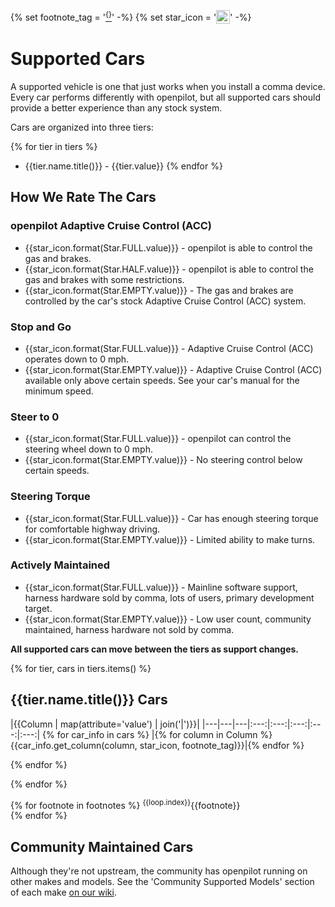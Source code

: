 {% set footnote_tag = '[<sup>{}</sup>](#footnotes)' -%}
{% set star_icon = '<a href="#"><img valign="top" src="assets/icon-star-{}.svg" width="22" /></a>' -%}

# Supported Cars

A supported vehicle is one that just works when you install a comma device. Every car performs differently with openpilot, but all supported cars should provide a better experience than any stock system.

Cars are organized into three tiers:

{% for tier in tiers %}
- {{tier.name.title()}} - {{tier.value}}
{% endfor %}

How We Rate The Cars
---

### openpilot Adaptive Cruise Control (ACC)
- {{star_icon.format(Star.FULL.value)}} - openpilot is able to control the gas and brakes.
- {{star_icon.format(Star.HALF.value)}} - openpilot is able to control the gas and brakes with some restrictions.
- {{star_icon.format(Star.EMPTY.value)}} - The gas and brakes are controlled by the car's stock Adaptive Cruise Control (ACC) system.

### Stop and Go
- {{star_icon.format(Star.FULL.value)}} - Adaptive Cruise Control (ACC) operates down to 0 mph.
- {{star_icon.format(Star.EMPTY.value)}} - Adaptive Cruise Control (ACC) available only above certain speeds. See your car's manual for the minimum speed.

### Steer to 0
- {{star_icon.format(Star.FULL.value)}} - openpilot can control the steering wheel down to 0 mph.
- {{star_icon.format(Star.EMPTY.value)}} - No steering control below certain speeds.

### Steering Torque
- {{star_icon.format(Star.FULL.value)}} - Car has enough steering torque for comfortable highway driving.
- {{star_icon.format(Star.EMPTY.value)}} - Limited ability to make turns.

### Actively Maintained
- {{star_icon.format(Star.FULL.value)}} - Mainline software support, harness hardware sold by comma, lots of users, primary development target.
- {{star_icon.format(Star.EMPTY.value)}} - Low user count, community maintained, harness hardware not sold by comma.

**All supported cars can move between the tiers as support changes.**

{% for tier, cars in tiers.items() %}
## {{tier.name.title()}} Cars

|{{Column | map(attribute='value') | join('|')}}|
|---|---|---|:---:|:---:|:---:|:---:|:---:|
{% for car_info in cars %}
|{% for column in Column %}{{car_info.get_column(column, star_icon, footnote_tag)}}|{% endfor %}

{% endfor %}

{% endfor %}

<a id="footnotes"></a>
{% for footnote in footnotes %}
<sup>{{loop.index}}</sup>{{footnote}} <br />
{% endfor %}

## Community Maintained Cars
Although they're not upstream, the community has openpilot running on other makes and models. See the 'Community Supported Models' section of each make [on our wiki](https://wiki.comma.ai/).
